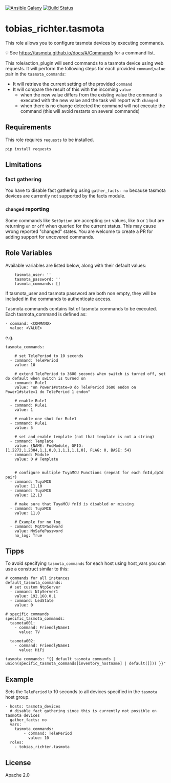 [![Ansible Galaxy](https://img.shields.io/badge/galaxy-tobias__richter.tasmota-45712.svg)](https://galaxy.ansible.com/tobias_richter/tasmota)
[![Build Status](https://github.com/tobias-richter/ansible-tasmota/workflows/CI/badge.svg)](https://github.com/tobias-richter/ansible-tasmota/actions)

# tobias_richter.tasmota

This role allows you to configure tasmota devices by executing commands.

:bulb: See https://tasmota.github.io/docs/#/Commands for a command list.

This role/action_plugin will send commands to a tasmota device using web requests.
It will perform the following steps for each provided `command`,`value` pair in the `tasmota_commands`:
* It will retrieve the current setting of the provided `command`
* It will compare the result of this with the incoming `value`
  * when the new value differs from the existing value the command is executed with the new value and the task will report with `changed`
  * when there is no change detected the command will not execute the command (this will avoid restarts on several commands) 

## Requirements

This role requires `requests` to be installed.

    pip install requests

## Limitations

### fact gathering

You have to disable fact gathering using `gather_facts: no` because tasmota devices are currently not supported by the facts module.

### `changed` reporting

Some commands like `SetOption` are accepting `int` values, like `0` or `1` but are returning `on` or `off` when queried for the current status.
This may cause wrong reported "changed" states. You are welcome to create a PR for adding support for uncovered commands.

## Role Variables

Available variables are listed below, along with their default values:

        tasmota_user: '' 
        tasmota_password: ''
        tasmota_commands: []
   
If tasmota_user and tasmota password are both non empty, they will be included in the commands to authenticate access.

Tasmota commands contains list of tasmota commands to be executed.
Each tasmota_command is defined as:

    - command: <COMMAND>
      value: <VALUE>
      
e.g.

    tasmota_commands:
        
        # set TelePeriod to 10 seconds
      - command: TelePeriod
        value: 10
        
        # extend TelePeriod to 3600 seconds when switch is turned off, set do default when switch is turned on
      - command: Rule1
        value: "on Power1#state=0 do TelePeriod 3600 endon on Power1#state=1 do TelePeriod 1 endon"
        
        # enable Rule1
      - command: Rule1
        value: 1
        
        # enable one shot for Rule1
      - command: Rule1
        value: 5

        # set and enable template (not that template is not a string)
      - command: Template
        value: {NAME: FooModule, GPIO: [1,2272,1,2304,1,1,0,0,1,1,1,1,1,0], FLAG: 0, BASE: 54}
      - command: Module
        value: 0 # Template


        # configure multiple TuyaMCU Functions (repeat for each fnId,dpId pair)
      - command: TuyaMCU
        value: 11,10
      - command: TuyaMCU
        value: 12,13

        # make sure that TuyaMCU fnId is disabled or missing
      - command: TuyaMCU
        value: 11,0
    
        # Example for no_log
      - command: MqttPassword
        value: MySafePassword
        no_log: True

## Tipps

To avoid specifying `tasmota_commands` for each host using host_vars you can use a construct similar to this:

    # commands for all instances
    default_tasmota_commands:
      # set custom NtpServer
      - command: NtpServer1
        value: 192.168.0.1
      - command: LedState
        value: 0      
    
    # specific commands 
    specific_tasmota_commands:
      tasmota001:
        - command: FriendlyName1
          value: TV
    
      tasmota002:
        - command: FriendlyName1
          value: HiFi
    
    tasmota_commands: "{{ default_tasmota_commands | union(specific_tasmota_commands[inventory_hostname] | default([])) }}"

## Example

Sets the `TelePeriod` to 10 seconds to all devices specified in the `tasmota` host group.

	- hosts: tasmota_devices  
	  # disable fact gathering since this is currently not possible on tasmota devices  
      gather_facts: no
      vars:
        tasmota_commands:
            - command: TelePeriod
              value: 10
	  roles:
	    - tobias_richter.tasmota


## License

Apache 2.0
